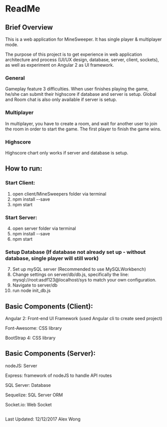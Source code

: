 # ReadMe

## Brief Overview

This is a web application for MineSweeper. It has single player & multiplayer mode. 

The purpose of this project is to get experience in web application architecture and process (UI/UX design, database, server, client, sockets), as well as experiment on Angular 2 as UI framework.

### General

Gameplay feature 3 difficulties. When user finishes playing the game, he/she can submit their highscore if database and server is setup. Global and Room chat is also only available if server is setup.

### Multiplayer

In multiplayer, you have to create a room, and wait for another user to join the room in order to start the game. The first player to finish the game wins.

### Highscore 

Highscore chart only works if server and database is setup.

## How to run:

### Start Client:
1. open client/MineSweepers folder via terminal
2. npm install --save
3. npm start

### Start Server:
4. open server folder via terminal
5. npm install --save
6. npm start

### Setup Database (If database not already set up - without database, single player will still work)
7. Set up mySQL server (Recommended to use MySQLWorkbench)
8. Change settings on server/db/db.js, specifically the line: mysql://root:asdf123@localhost/sys to match your own configuration.
9. Navigate to server/db 
10. run node init_db.js

## Basic Components (Client):
Angular 2: Front-end UI Framework (used Angular cli to create seed project)

Font-Awesome: CSS library

BootStrap 4: CSS library

## Basic Components (Server):

nodeJS: Server

Express: framework of nodeJS to handle API routes

SQL Server: Database

Sequelize: SQL Server ORM

Socket.io: Web Socket

## 
 
Last Updated: 12/12/2017 Alex Wong